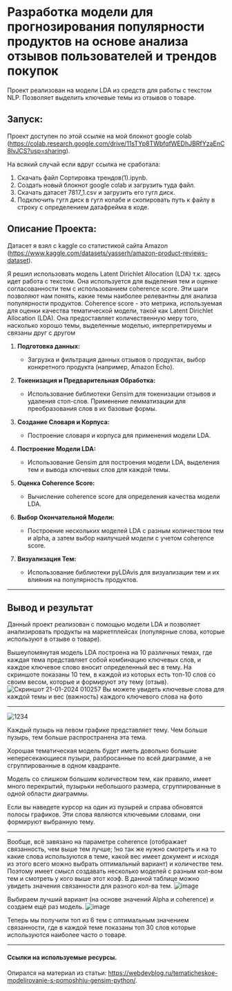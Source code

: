 # Разработка модели для прогнозирования популярности продуктов на основе анализа отзывов пользователей и трендов покупок
Проект реализован на модели LDA из средств для работы с текстом NLP. Позволяет выделить ключевые темы из отзывов о товаре.


## Запуск:
Проект доступен по этой ссылке на мой блокнот google colab (https://colab.research.google.com/drive/11sTYp8TWbfqfWEDhJBRfYzaEnC8lvJCS?usp=sharing).

На всякий случай если вдруг ссылка не сработала:
1) Скачать файл Сортировка трендов(1).ipynb.
2) Создать новый блокнот google colab и загрузить туда файл.
3) Скачать датасет 7817_1.csv и загрузить его гугл диск.
4) Подключить гугл диск в гугл колабе и скопировать путь к файлу в строку с определением датафрейма в коде.
   
## Описание Проекта:
Датасет я взял с kaggle со статистикой сайта Amazon (https://www.kaggle.com/datasets/yasserh/amazon-product-reviews-dataset).

Я решил использовать модель Latent Dirichlet Allocation (LDA) т.к. здесь идет работа с текстом. Она используется для выделения тем и оценке согласованности тем с использованием coherence score. Эти шаги позволяют нам понять, какие темы наиболее релевантны для анализа популярности продуктов. Coherence score - это метрика, используемая для оценки качества тематической модели, такой как Latent Dirichlet Allocation (LDA). Она предоставляет количественную меру того, насколько хорошо темы, выделенные моделью, интерпретируемы и связаны друг с другом


1. **Подготовка данных:**
   - Загрузка и фильтрация данных отзывов о продуктах, выбор конкретного продукта (например, Amazon Echo).

2. **Токенизация и Предварительная Обработка:**
   - Использование библиотеки Gensim для токенизации отзывов и удаления стоп-слов. Применение лемматизации для преобразования слов в их базовые формы.

3. **Создание Словаря и Корпуса:**
   - Построение словаря и корпуса для применения модели LDA.

4. **Построение Модели LDA:**
   - Использование Gensim для построения модели LDA, выделения тем и вывода ключевых слов для каждой темы.

5. **Оценка Coherence Score:**
   - Вычисление coherence score для определения качества модели LDA.

6. **Выбор Окончательной Модели:**
   - Построение нескольких моделей LDA с разным количеством тем и alpha, а затем выбор наилучшей модели с учетом coherence score.

7. **Визуализация Тем:**
   - Использование библиотеки pyLDAvis для визуализации тем и их влияния на популярность продуктов.

---

## Вывод и результат
Данный проект реализован с помощью модели LDA и позволяет анализировать продукты на маркетплейсах (популярные слова, которые используют в отзыве о товаре).

Вышеупомянутая модель LDA построена на 10 различных темах, где каждая тема представляет собой комбинацию ключевых слов, и каждое ключевое слово вносит определенный вес в тему. На скриншоте показаны 10 тем, в каждой из которых есть топ-10 слов со своим весом, которые и формируют эту тему (отзыв).
![Скриншот 21-01-2024 010257](https://github.com/pozhiloychelovek/iskintellekt/assets/127489085/ea5e8f03-b9aa-4cb2-b6f5-28a6d4cc52b5)
Вы можете увидеть ключевые слова для каждой темы и вес (важность) каждого ключевого слова на фото

---

![1234](https://github.com/pozhiloychelovek/iskintellekt/assets/127489085/fec01f5b-4cde-4171-9201-b499ec09fc71)

Каждый пузырь на левом графике представляет тему. Чем больше пузырь, тем больше распространена эта тема.

Хорошая тематическая модель будет иметь довольно большие непересекающиеся пузыри, разбросанные по всей диаграмме, а не сгруппированные в одном квадранте.

Модель со слишком большим количеством тем, как правило, имеет много перекрытий, пузырьки небольшого размера, сгруппированные в одной области диаграммы.

Если вы наведете курсор на один из пузырей и справа обновятся полосы графиков. Эти слова являются ключевыми словами, они формируют выбранную тему.

---

Вообще, всё завязано на параметре coherence (отображает связанность, чем выше тем лучше; !но так же нужно смотреть и на то какие слова используются в теме, какой вес имеет документ и исходя из этого всего можно выбрать оптимальный вариант) и количестве тем. Поэтому имеет смысл создавать несколько моделей с разным кол-вом тем и смотреть у кого выше этот коэф. 
В данной таблице можно увидеть значения связанности для разного кол-ва тем. 
![image](https://github.com/pozhiloychelovek/iskintellekt/assets/127489085/a698e20b-e8de-42e1-afa4-e1d2dabbbc1d)

Выбираем лучший вариант (на основе значений Alpha и coherence) и создаем ещё раз модель.
![image](https://github.com/pozhiloychelovek/iskintellekt/assets/127489085/137935a9-76cc-493e-bf40-a59491951b64)

Теперь мы получили топ из 6 тем с оптимальным значением связанности, где в каждой теме показаны топ 30 слов которые используются наиболее часто о товаре.

---
#### Ссылки на используемые ресурсы.
Опирался на материал из статьи: https://webdevblog.ru/tematicheskoe-modelirovanie-s-pomoshhju-gensim-python/. 
